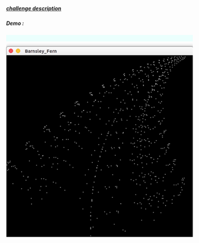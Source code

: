 ##### [challenge description](https://en.wikipedia.org/wiki/Barnsley_fern)
##### Demo :
 ![Alt Text](https://github.com/Magho/processing-challanges/blob/master/Barnsley_Fern/Peek%202018-09-06%2016-20.gif)

